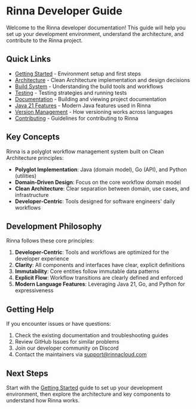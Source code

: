 # Rinna Developer Guide

Welcome to the Rinna developer documentation! This guide will help you set up your development environment, understand the architecture, and contribute to the Rinna project.

## Quick Links

- [Getting Started](getting-started.md) - Environment setup and first steps
- [Architecture](architecture.md) - Clean Architecture implementation and design decisions
- [Build System](build-system.md) - Understanding the build tools and workflows
- [Testing](testing.md) - Testing strategies and running tests
- [Documentation](documentation.md) - Building and viewing project documentation
- [Java 21 Features](java21-features.md) - Modern Java features used in Rinna
- [Version Management](version-management.md) - How versioning works across languages
- [Contributing](contributing.md) - Guidelines for contributing to Rinna

## Key Concepts

Rinna is a polyglot workflow management system built on Clean Architecture principles:

- **Polyglot Implementation**: Java (domain model), Go (API), and Python (utilities)
- **Domain-Driven Design**: Focus on the core workflow domain model
- **Clean Architecture**: Clear separation between domain, use cases, and infrastructure
- **Developer-Centric**: Tools designed for software engineers' daily workflows

## Development Philosophy

Rinna follows these core principles:

1. **Developer-Centric**: Tools and workflows are optimized for the developer experience
2. **Clarity**: All components and interfaces have clear, explicit definitions
3. **Immutability**: Core entities follow immutable data patterns
4. **Explicit Flow**: Workflow transitions are clearly defined and enforced
5. **Modern Language Features**: Leveraging Java 21, Go, and Python for expressiveness

## Getting Help

If you encounter issues or have questions:

1. Check the existing documentation and troubleshooting guides
2. Review GitHub Issues for similar problems
3. Join our developer community on Discord
4. Contact the maintainers via [support@rinnacloud.com](mailto:support@rinnacloud.com)

## Next Steps

Start with the [Getting Started](getting-started.md) guide to set up your development environment, then explore the architecture and key components to understand how Rinna works.
